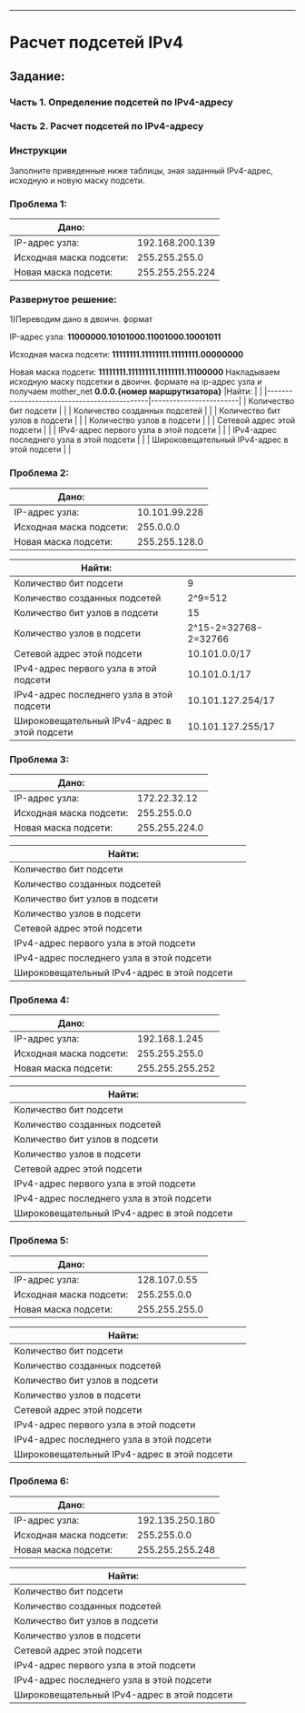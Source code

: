 ---
# Расчет подсетей IPv4
## Задание:
### Часть 1. Определение подсетей по IPv4-адресу
### Часть 2. Расчет подсетей по IPv4-адресу
### Инструкции
Заполните приведенные ниже таблицы, зная заданный IPv4-адрес, исходную и новую маску подсети.

### Проблема 1:
|Дано:                     |                        | 
|--------------------------|------------------------|
| IP-адрес узла:           | 192.168.200.139        |
| Исходная маска подсети:  | 255.255.255.0          |
| Новая маска подсети:     | 255.255.255.224        |

### Развернутое решение:
1)Переводим дано в двоичн. формат

IP-адрес узла: **11000000.10101000.11001000.10001011**

Исходная маска подсети: **11111111.11111111.11111111.00000000** 

Новая маска подсети: **11111111.11111111.11111111.11100000**
Накладываем исходную маску подсетки в двоичн. формате на ip-адрес узла и получаем mother_net
**0.0.0.{номер маршрутизатора}**
|Найти:                                       |                        | 
|---------------------------------------------|------------------------|
| Количество бит подсети                      |                        |
| Количество созданных подсетей               |                        |
| Количество бит узлов в подсети              |                        |
| Количество узлов в подсети                  |                        |
| Сетевой адрес этой подсети                  |                        |
| IPv4-адрес первого узла в этой подсети      |                        |
| IPv4-адрес последнего узла в этой подсети   |                        |
| Широковещательный IPv4-адрес в этой подсети |                        |


### Проблема 2:
|Дано:                     |                        | 
|--------------------------|------------------------|
| IP-адрес узла:           | 10.101.99.228          |
| Исходная маска подсети:  | 255.0.0.0              |
| Новая маска подсети:     | 255.255.128.0          |

|Найти:                                       |                        | 
|---------------------------------------------|------------------------|
| Количество бит подсети                      |      9                 |
| Количество созданных подсетей               |      2^9=512           |
| Количество бит узлов в подсети              |      15                |
| Количество узлов в подсети                  |  2^15-2=32768-2=32766  |
| Сетевой адрес этой подсети                  |   10.101.0.0/17        |
| IPv4-адрес первого узла в этой подсети      |   10.101.0.1/17        |
| IPv4-адрес последнего узла в этой подсети   |   10.101.127.254/17    |
| Широковещательный IPv4-адрес в этой подсети |   10.101.127.255/17    |

### Проблема 3:
|Дано:                     |                        | 
|--------------------------|------------------------|
| IP-адрес узла:           | 172.22.32.12           |
| Исходная маска подсети:  | 255.255.0.0            |
| Новая маска подсети:     | 255.255.224.0          |

|Найти:                                       |                        | 
|---------------------------------------------|------------------------|
| Количество бит подсети                      |                        |
| Количество созданных подсетей               |                        |
| Количество бит узлов в подсети              |                        |
| Количество узлов в подсети                  |                        |
| Сетевой адрес этой подсети                  |                        |
| IPv4-адрес первого узла в этой подсети      |                        |
| IPv4-адрес последнего узла в этой подсети   |                        |
| Широковещательный IPv4-адрес в этой подсети |                        |

### Проблема 4:
|Дано:                     |                        | 
|--------------------------|------------------------|
| IP-адрес узла:           | 192.168.1.245          |
| Исходная маска подсети:  | 255.255.255.0          |
| Новая маска подсети:     | 255.255.255.252        |

|Найти:                                       |                        | 
|---------------------------------------------|------------------------|
| Количество бит подсети                      |                        |
| Количество созданных подсетей               |                        |
| Количество бит узлов в подсети              |                        |
| Количество узлов в подсети                  |                        |
| Сетевой адрес этой подсети                  |                        |
| IPv4-адрес первого узла в этой подсети      |                        |
| IPv4-адрес последнего узла в этой подсети   |                        |
| Широковещательный IPv4-адрес в этой подсети |                        |

### Проблема 5:
|Дано:                     |                        | 
|--------------------------|------------------------|
| IP-адрес узла:           | 128.107.0.55           |
| Исходная маска подсети:  | 255.255.0.0            |
| Новая маска подсети:     | 255.255.255.0          |

|Найти:                                       |                        | 
|---------------------------------------------|------------------------|
| Количество бит подсети                      |                        |
| Количество созданных подсетей               |                        |
| Количество бит узлов в подсети              |                        |
| Количество узлов в подсети                  |                        |
| Сетевой адрес этой подсети                  |                        |
| IPv4-адрес первого узла в этой подсети      |                        |
| IPv4-адрес последнего узла в этой подсети   |                        |
| Широковещательный IPv4-адрес в этой подсети |                        |

### Проблема 6:
|Дано:                     |                        | 
|--------------------------|------------------------|
| IP-адрес узла:           | 192.135.250.180        |
| Исходная маска подсети:  | 255.255.0.0            |
| Новая маска подсети:     | 255.255.255.248        |

|Найти:                                       |                        | 
|---------------------------------------------|------------------------|
| Количество бит подсети                      |                        |
| Количество созданных подсетей               |                        |
| Количество бит узлов в подсети              |                        |
| Количество узлов в подсети                  |                        |
| Сетевой адрес этой подсети                  |                        |
| IPv4-адрес первого узла в этой подсети      |                        |
| IPv4-адрес последнего узла в этой подсети   |                        |
| Широковещательный IPv4-адрес в этой подсети |                        |
